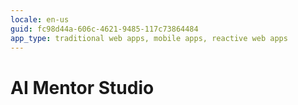 ```yaml
---
locale: en-us
guid: fc98d44a-606c-4621-9485-117c73864484
app_type: traditional web apps, mobile apps, reactive web apps
---
```


<div class="hidden"><h1>AI Mentor Studio</h1></div>
